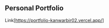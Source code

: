 ## Personal Portfolio

Link[https://portfolio-kanwarbir02.vercel.app/]

<!-- ![Portfolio Website](https://i.ibb.co/WgPMpts/image.png) -->
